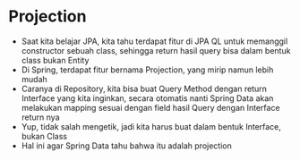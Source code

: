 # Projection
* Saat kita belajar JPA, kita tahu terdapat fitur di JPA QL untuk memanggil constructor sebuah class, sehingga return hasil query bisa dalam bentuk class bukan Entity
* Di Spring, terdapat fitur bernama Projection, yang mirip namun lebih mudah
* Caranya di Repository, kita bisa buat Query Method dengan return Interface yang kita inginkan, secara otomatis nanti Spring Data akan melakukan mapping sesuai dengan field hasil Query dengan Interface return nya
* Yup, tidak salah mengetik, jadi kita harus buat dalam bentuk Interface, bukan Class
* Hal ini agar Spring Data tahu bahwa itu adalah projection
